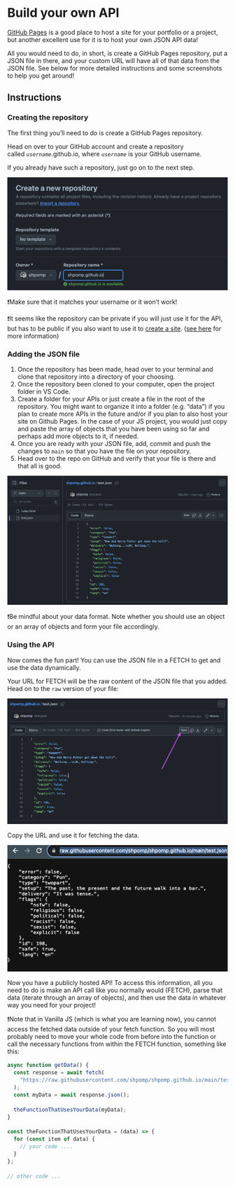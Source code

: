 # Build your own API

[GitHub Pages](https://pages.github.com/) is a good place to host a site for your portfolio or a project, but another excellent use for it is to host your own JSON API data!

All you would need to do, in short, is create a GitHub Pages repository, put a JSON file in there, and your custom URL will have all of that data from the JSON file. See below for more detailed instructions and some screenshots to help you get around!

## Instructions

### Creating the repository

The first thing you’ll need to do is create a GitHub Pages repository.

Head on over to your GitHub account and create a repository called *`username`*.github.io, where *`username`* is your GitHub username.

If you already have such a repository, just go on to the next step.

![Create the repo](../assets/API-guide-1.png)

❗Make sure that it matches your username or it won’t work!

❗It seems like the repository can be private if you will just use it for the API, but has to be public if you also want to use it to [create a site](https://pages.github.com/). ([see here](https://docs.github.com/en/pages/getting-started-with-github-pages/creating-a-github-pages-site#:~:text=GitHub%20Pages%20is%20available%20in%20public%20repositories%20with%20GitHub%20Free%20and%20GitHub%20Free%20for%20organizations%2C%20and%20in%20public%20and%20private%20repositories%20with%20GitHub%20Pro%2C%20GitHub%20Team%2C%20GitHub%20Enterprise%20Cloud%2C%20and%20GitHub%20Enterprise%20Server.%20For%20more%20information%2C%20see%20%22GitHub%E2%80%99s%20plans.%22) for more information)

### Adding the JSON file

1. Once the repository has been made, head over to your terminal and clone that repository into a directory of your choosing.
2. Once the repository been cloned to your computer, open the project folder in VS Code.
3. Create a folder for your APIs or just create a file in the root of the repository. You might want to organize it into a folder (e.g. “data”) if you plan to create more APIs in the future and/or if you plan to also host your site on Github Pages. In the case of your JS project, you would just copy and paste the array of objects that you have been using so far and perhaps add more objects to it, if needed.
4. Once you are ready with your JSON file, add, commit and push the changes to `main` so that you have the file on your repository.
5. Head over to the repo on GitHub and verify that your file is there and that all is good.

![See the JSON file](../assets/API-guide-2.png)

❗Be mindful about your data format. Note whether you should use an object or an array of objects and form your file accordingly.

### Using the API

Now comes the fun part! You can use the JSON file in a FETCH to get and use the data dynamically.

Your URL for FETCH will be the raw content of the JSON file that you added. Head on to the `raw` version of your file:

![Access the raw content](../assets/API-guide-3.png)

Copy the URL and use it for fetching the data.

![Copy the URl](../assets/API-guide-4.png)

Now you have a publicly hosted API! To access this information, all you need to do is make an API call like you normally would (FETCH), parse that data (iterate through an array of objects), and then use the data in whatever way you need for your project!

❗Note that in Vanilla JS (which is what you are learning now), you cannot access the fetched data outside of your fetch function. So you will most probably need to move your whole code from before into the function or call the necessary functions from within the FETCH function, something like this:

```jsx
async function getData() {
  const response = await fetch(
    "https://raw.githubusercontent.com/shpomp/shpomp.github.io/main/test.json?token=<>",
  );
  const myData = await response.json();

  theFunctionThatUsesYourData(myData);
}

const theFunctionThatUsesYourData = (data) => {
  for (const item of data) {
    // your code ....
  }
};

// other code ...
```
